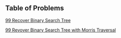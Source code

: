 
## Table of Problems

[99 Recover Binary Search Tree](https://weitongruan.github.io/coding/data_structure/tree/recover_binary_search_tree)

[99 Revover Binary Search Tree with Morris Traversal](https://weitongruan.github.io/coding/data_structure/tree/recover_binary_search_tree_with_morris_traversal)



